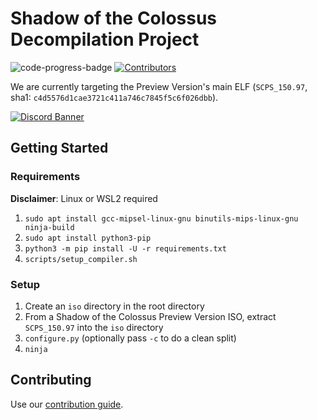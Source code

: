 # Shadow of the Colossus Decompilation Project
[code-progress-badge]: https://img.shields.io/endpoint?url=https%3A%2F%2Fprogress.deco.mp%2Fdata%2Fsotc%2Fpreview%2Fdefault%2F%3Fmode%3Dshield%26measure%3Dos&style=flat&label=SCPS_150.97

<!-- Contributors shield -->
[contributors-url]: https://github.com/Fantaskink/SOTC/graphs/contributors
[contributors-badge]: https://img.shields.io/github/contributors/Fantaskink/SOTC?color=green

<!-- Shields -->
![code-progress-badge] [![Contributors][contributors-badge]][contributors-url]

We are currently targeting the Preview Version's main ELF (``SCPS_150.97``, sha1: ``c4d5576d1cae3721c411a746c7845f5c6f026dbb``).

<a href="https://discord.gg/3nmDn6p7" target="_blank">
  <img src="https://discord.com/api/guilds/465610776762384394/widget.png?style=banner2" alt="Discord Banner">
</a>

## Getting Started
### Requirements
**Disclaimer**: Linux or WSL2 required
1. ``sudo apt install gcc-mipsel-linux-gnu binutils-mips-linux-gnu ninja-build``
2. ``sudo apt install python3-pip``
3. ``python3 -m pip install -U -r requirements.txt``
4. ``scripts/setup_compiler.sh``

### Setup
1. Create an ``iso`` directory in the root directory
2. From a Shadow of the Colossus Preview Version ISO, extract ``SCPS_150.97`` into the ``iso`` directory
3. ``configure.py`` (optionally pass ``-c`` to do a clean split)
4. ``ninja``

## Contributing
Use our [contribution guide](docs/CONTRIBUTING.md).
